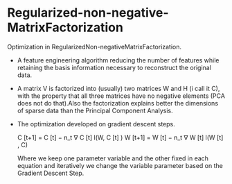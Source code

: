 # Regularized-non-negative-MatrixFactorization
Optimization in RegularizedΝon-negativeΜatrixFactorization. 
- A feature engineering algorithm reducing the number of features while retaining the basis information necessary to reconstruct the original data.
- A matrix V is factorized into (usually) two matrices W and H (i call it C), with the property that all three matrices have no negative elements (PCA does not do that).Also the factorization explains better the dimensions of sparse data than the Principal Component Analysis.
- The optimization developed on gradient descent steps.
    
    C [t+1] = C [t] − n_t ∇ C [t] l(W, C [t] )
    W [t+1] = W [t] − n_t ∇ W [t] l(W [t] , C)
    
    Where we keep one parameter variable and the other fixed in each equation and iteratively we change the variable parameter based on the Gradient Descent Step. 
